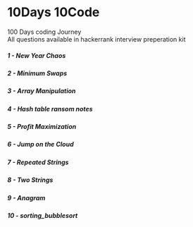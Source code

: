 # 10Days 10Code
100 Days coding Journey</br>
All questions available in hackerrank interview preperation kit
<h5>1 - New Year Chaos</h5>
<h5>2 - Minimum Swaps</h5>
<h5>3 - Array Manipulation</h5>
<h5>4 - Hash table ransom notes</h5>
<h5>5 - Profit  Maximization</h5>
<h5>6 - Jump on the Cloud</h5>
<h5>7 - Repeated Strings</h5>
<h5>8 - Two Strings</h5>
<h5>9 - Anagram </h5>
<h5>10 - sorting_bubblesort
